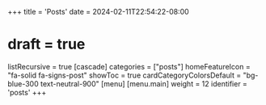 +++
title = 'Posts'
date = 2024-02-11T22:54:22-08:00
# draft = true
listRecursive = true
[cascade]
  categories = ["posts"]
  homeFeatureIcon = "fa-solid fa-signs-post"
  showToc = true
  cardCategoryColorsDefault = "bg-blue-300 text-neutral-900"
[menu]
 [menu.main]
  weight = 12
  identifier = 'posts'
+++
